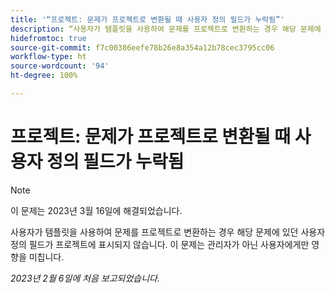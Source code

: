 ```yaml
---
title: '“프로젝트: 문제가 프로젝트로 변환될 때 사용자 정의 필드가 누락됨”'
description: “사용자가 템플릿을 사용하여 문제를 프로젝트로 변환하는 경우 해당 문제에 있던 사용자 정의 필드가 프로젝트에 표시되지 않습니다. 이 문제는 관리자가 아닌 사용자에게만 영향을 미칩니다.”
hidefromtoc: true
source-git-commit: f7c00386eefe78b26e8a354a12b78cec3795cc06
workflow-type: ht
source-wordcount: '94'
ht-degree: 100%

---
```



# 프로젝트: 문제가 프로젝트로 변환될 때 사용자 정의 필드가 누락됨

>[!NOTE]
>
>이 문제는 2023년 3월 16일에 해결되었습니다.

사용자가 템플릿을 사용하여 문제를 프로젝트로 변환하는 경우 해당 문제에 있던 사용자 정의 필드가 프로젝트에 표시되지 않습니다. 이 문제는 관리자가 아닌 사용자에게만 영향을 미칩니다.

_2023년 2월 6일에 처음 보고되었습니다._

